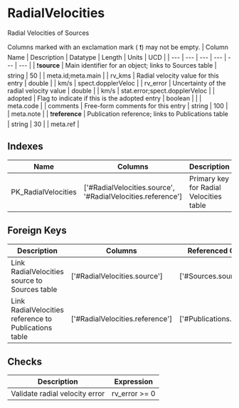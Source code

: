 # RadialVelocities
Radial Velocities of Sources


Columns marked with an exclamation mark ( :exclamation:) may not be empty.
| Column Name | Description | Datatype | Length | Units  | UCD |
| --- | --- | --- | --- | --- | --- |
| :exclamation:**source** | Main identifier for an object; links to Sources table | string | 50 |  | meta.id;meta.main  |
| rv_kms | Radial velocity value for this entry | double |  | km/s | spect.dopplerVeloc  |
| rv_error | Uncertainty of the radial velocity value | double |  | km/s | stat.error;spect.dopplerVeloc  |
| adopted | Flag to indicate if this is the adopted entry | boolean |  |  | meta.code  |
| comments | Free-form comments for this entry | string | 100 |  | meta.note  |
| :exclamation:**reference** | Publication reference; links to Publications table | string | 30 |  | meta.ref  |

## Indexes
| Name | Columns | Description |
| --- | --- | --- |
| PK_RadialVelocities | ['#RadialVelocities.source', '#RadialVelocities.reference'] | Primary key for Radial Velocities table |

## Foreign Keys
| Description | Columns | Referenced Columns |
| --- | --- | --- |
| Link RadialVelocities source to Sources table | ['#RadialVelocities.source'] | ['#Sources.source'] |
| Link RadialVelocities reference to Publications table | ['#RadialVelocities.reference'] | ['#Publications.reference'] |
## Checks
| Description | Expression |
| --- | --- |
| Validate radial velocity error | rv_error >= 0 |
